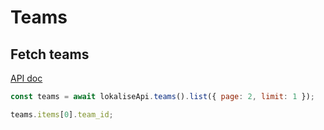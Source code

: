 # Teams

## Fetch teams

[API doc](https://app.lokalise.com/api2docs/curl/#resource-teams)

```js
const teams = await lokaliseApi.teams().list({ page: 2, limit: 1 });

teams.items[0].team_id;
```
